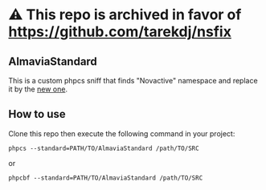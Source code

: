 # :warning: This repo is archived in favor of https://github.com/tarekdj/nsfix

## AlmaviaStandard

This is a custom phpcs sniff that finds "Novactive" namespace and replace it by the [new one](https://github.com/tdjebali/AlmaviaStandard/blob/main/Sniffs/Namespaces/DisallowOldNamesapceSniff.php#L12).

## How to use

Clone this repo then execute the following command in your project:

``phpcs --standard=PATH/TO/AlmaviaStandard /path/TO/SRC``

or

``phpcbf --standard=PATH/TO/AlmaviaStandard /path/TO/SRC``
